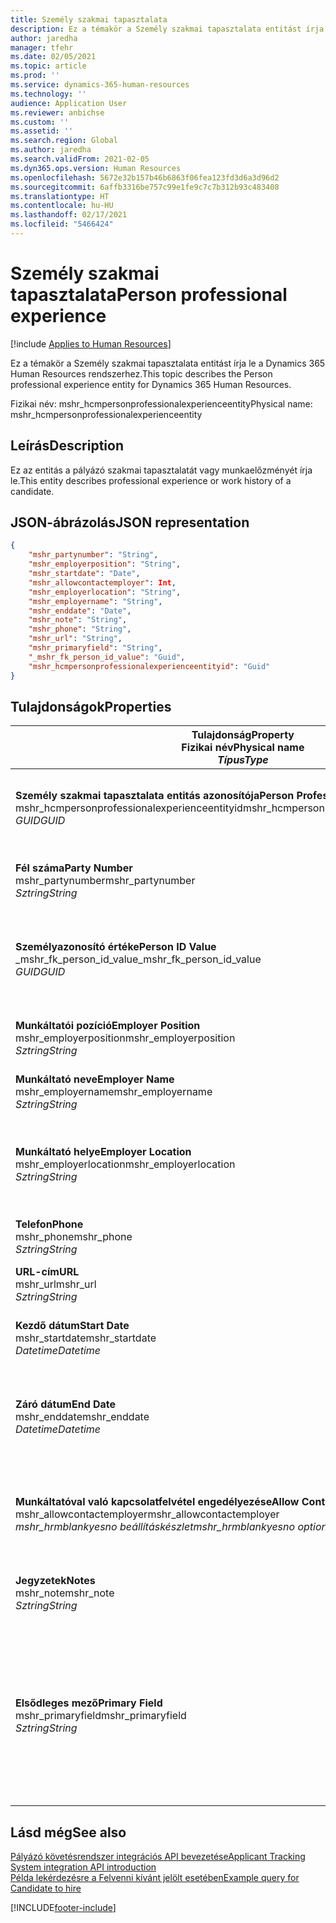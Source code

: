 ```yaml
---
title: Személy szakmai tapasztalata
description: Ez a témakör a Személy szakmai tapasztalata entitást írja le a Dynamics 365 Human Resources rendszerhez.
author: jaredha
manager: tfehr
ms.date: 02/05/2021
ms.topic: article
ms.prod: ''
ms.service: dynamics-365-human-resources
ms.technology: ''
audience: Application User
ms.reviewer: anbichse
ms.custom: ''
ms.assetid: ''
ms.search.region: Global
ms.author: jaredha
ms.search.validFrom: 2021-02-05
ms.dyn365.ops.version: Human Resources
ms.openlocfilehash: 5672e32b157b46b6863f06fea123fd3d6a3d96d2
ms.sourcegitcommit: 6affb3316be757c99e1fe9c7c7b312b93c483408
ms.translationtype: HT
ms.contentlocale: hu-HU
ms.lasthandoff: 02/17/2021
ms.locfileid: "5466424"
---
```

# <a name="person-professional-experience"></a><span data-ttu-id="dd7ba-103">Személy szakmai tapasztalata</span><span class="sxs-lookup"><span data-stu-id="dd7ba-103">Person professional experience</span></span>

[!include [Applies to Human Resources](../includes/applies-to-hr.md)]

<span data-ttu-id="dd7ba-104">Ez a témakör a Személy szakmai tapasztalata entitást írja le a Dynamics 365 Human Resources rendszerhez.</span><span class="sxs-lookup"><span data-stu-id="dd7ba-104">This topic describes the Person professional experience entity for Dynamics 365 Human Resources.</span></span>

<span data-ttu-id="dd7ba-105">Fizikai név: mshr_hcmpersonprofessionalexperienceentity</span><span class="sxs-lookup"><span data-stu-id="dd7ba-105">Physical name: mshr_hcmpersonprofessionalexperienceentity</span></span>

## <a name="description"></a><span data-ttu-id="dd7ba-106">Leírás</span><span class="sxs-lookup"><span data-stu-id="dd7ba-106">Description</span></span>

<span data-ttu-id="dd7ba-107">Ez az entitás a pályázó szakmai tapasztalatát vagy munkaelőzményét írja le.</span><span class="sxs-lookup"><span data-stu-id="dd7ba-107">This entity describes professional experience or work history of a candidate.</span></span>

## <a name="json-representation"></a><span data-ttu-id="dd7ba-108">JSON-ábrázolás</span><span class="sxs-lookup"><span data-stu-id="dd7ba-108">JSON representation</span></span>

```json
{
    "mshr_partynumber": "String",
    "mshr_employerposition": "String",
    "mshr_startdate": "Date",
    "mshr_allowcontactemployer": Int,
    "mshr_employerlocation": "String",
    "mshr_employername": "String",
    "mshr_enddate": "Date",
    "mshr_note": "String",
    "mshr_phone": "String",
    "mshr_url": "String",
    "mshr_primaryfield": "String",
    "_mshr_fk_person_id_value": "Guid",
    "mshr_hcmpersonprofessionalexperienceentityid": "Guid"
}
```

## <a name="properties"></a><span data-ttu-id="dd7ba-109">Tulajdonságok</span><span class="sxs-lookup"><span data-stu-id="dd7ba-109">Properties</span></span>

| <span data-ttu-id="dd7ba-110">Tulajdonság</span><span class="sxs-lookup"><span data-stu-id="dd7ba-110">Property</span></span><br><span data-ttu-id="dd7ba-111">**Fizikai név**</span><span class="sxs-lookup"><span data-stu-id="dd7ba-111">**Physical name**</span></span><br><span data-ttu-id="dd7ba-112">**_Típus_**</span><span class="sxs-lookup"><span data-stu-id="dd7ba-112">**_Type_**</span></span> | <span data-ttu-id="dd7ba-113">Használat</span><span class="sxs-lookup"><span data-stu-id="dd7ba-113">Use</span></span> | <span data-ttu-id="dd7ba-114">Leírás</span><span class="sxs-lookup"><span data-stu-id="dd7ba-114">Description</span></span> |
| --- | --- | --- |
| <span data-ttu-id="dd7ba-115">**Személy szakmai tapasztalata entitás azonosítója**</span><span class="sxs-lookup"><span data-stu-id="dd7ba-115">**Person Professional Experience Entity ID**</span></span><br><span data-ttu-id="dd7ba-116">mshr_hcmpersonprofessionalexperienceentityid</span><span class="sxs-lookup"><span data-stu-id="dd7ba-116">mshr_hcmpersonprofessionalexperienceentityid</span></span><br><span data-ttu-id="dd7ba-117">*GUID*</span><span class="sxs-lookup"><span data-stu-id="dd7ba-117">*GUID*</span></span> | <span data-ttu-id="dd7ba-118">Írásvédett</span><span class="sxs-lookup"><span data-stu-id="dd7ba-118">Read-only</span></span><br><span data-ttu-id="dd7ba-119">Szükséges</span><span class="sxs-lookup"><span data-stu-id="dd7ba-119">Required</span></span> | <span data-ttu-id="dd7ba-120">Az entitásrekord rendszer által generált egyedi azonosítója.</span><span class="sxs-lookup"><span data-stu-id="dd7ba-120">System-generated unique identifier for the entity record.</span></span> |
| <span data-ttu-id="dd7ba-121">**Fél száma**</span><span class="sxs-lookup"><span data-stu-id="dd7ba-121">**Party Number**</span></span><br><span data-ttu-id="dd7ba-122">mshr_partynumber</span><span class="sxs-lookup"><span data-stu-id="dd7ba-122">mshr_partynumber</span></span><br><span data-ttu-id="dd7ba-123">*Sztring*</span><span class="sxs-lookup"><span data-stu-id="dd7ba-123">*String*</span></span> | <span data-ttu-id="dd7ba-124">Olvasás/írás</span><span class="sxs-lookup"><span data-stu-id="dd7ba-124">Read/write</span></span><br><span data-ttu-id="dd7ba-125">Szükséges</span><span class="sxs-lookup"><span data-stu-id="dd7ba-125">Required</span></span> | <span data-ttu-id="dd7ba-126">A jelölt személyi rekordjának egyedi azonosítója.</span><span class="sxs-lookup"><span data-stu-id="dd7ba-126">Unique identifier of the person record for the candidate.</span></span> |
| <span data-ttu-id="dd7ba-127">**Személyazonosító értéke**</span><span class="sxs-lookup"><span data-stu-id="dd7ba-127">**Person ID Value**</span></span><br><span data-ttu-id="dd7ba-128">_mshr_fk_person_id_value</span><span class="sxs-lookup"><span data-stu-id="dd7ba-128">_mshr_fk_person_id_value</span></span><br><span data-ttu-id="dd7ba-129">*GUID*</span><span class="sxs-lookup"><span data-stu-id="dd7ba-129">*GUID*</span></span> | <span data-ttu-id="dd7ba-130">Írásvédett</span><span class="sxs-lookup"><span data-stu-id="dd7ba-130">Read-only</span></span><br><span data-ttu-id="dd7ba-131">Szükséges</span><span class="sxs-lookup"><span data-stu-id="dd7ba-131">Required</span></span><br><span data-ttu-id="dd7ba-132">Idegen kulcs: mshr_dirpersonentityid / mshr_dirpersonentity</span><span class="sxs-lookup"><span data-stu-id="dd7ba-132">Foreign key: mshr_dirpersonentityid of mshr_dirpersonentity</span></span> | <span data-ttu-id="dd7ba-133">A személyentitás-rekord rendszer által generált egyedi azonosítója.</span><span class="sxs-lookup"><span data-stu-id="dd7ba-133">System-generated unique identifier of the person entity record.</span></span> |
| <span data-ttu-id="dd7ba-134">**Munkáltatói pozíció**</span><span class="sxs-lookup"><span data-stu-id="dd7ba-134">**Employer Position**</span></span><br><span data-ttu-id="dd7ba-135">mshr_employerposition</span><span class="sxs-lookup"><span data-stu-id="dd7ba-135">mshr_employerposition</span></span><br><span data-ttu-id="dd7ba-136">*Sztring*</span><span class="sxs-lookup"><span data-stu-id="dd7ba-136">*String*</span></span> | <span data-ttu-id="dd7ba-137">Olvasás/írás</span><span class="sxs-lookup"><span data-stu-id="dd7ba-137">Read/write</span></span><br><span data-ttu-id="dd7ba-138">Szükséges</span><span class="sxs-lookup"><span data-stu-id="dd7ba-138">Required</span></span> | <span data-ttu-id="dd7ba-139">A jelölt pozíciója a foglalkoztatása alatt.</span><span class="sxs-lookup"><span data-stu-id="dd7ba-139">The position title held by the candidate while under employment.</span></span> |
| <span data-ttu-id="dd7ba-140">**Munkáltató neve**</span><span class="sxs-lookup"><span data-stu-id="dd7ba-140">**Employer Name**</span></span><br><span data-ttu-id="dd7ba-141">mshr_employername</span><span class="sxs-lookup"><span data-stu-id="dd7ba-141">mshr_employername</span></span><br><span data-ttu-id="dd7ba-142">*Sztring*</span><span class="sxs-lookup"><span data-stu-id="dd7ba-142">*String*</span></span> | <span data-ttu-id="dd7ba-143">Olvasás/írás</span><span class="sxs-lookup"><span data-stu-id="dd7ba-143">Read/write</span></span><br><span data-ttu-id="dd7ba-144">Szükséges</span><span class="sxs-lookup"><span data-stu-id="dd7ba-144">Required</span></span> | <span data-ttu-id="dd7ba-145">A munkáltató neve.</span><span class="sxs-lookup"><span data-stu-id="dd7ba-145">The name of the employer.</span></span> |
| <span data-ttu-id="dd7ba-146">**Munkáltató helye**</span><span class="sxs-lookup"><span data-stu-id="dd7ba-146">**Employer Location**</span></span><br><span data-ttu-id="dd7ba-147">mshr_employerlocation</span><span class="sxs-lookup"><span data-stu-id="dd7ba-147">mshr_employerlocation</span></span><br><span data-ttu-id="dd7ba-148">*Sztring*</span><span class="sxs-lookup"><span data-stu-id="dd7ba-148">*String*</span></span> | <span data-ttu-id="dd7ba-149">Olvasás/írás</span><span class="sxs-lookup"><span data-stu-id="dd7ba-149">Read/write</span></span><br><span data-ttu-id="dd7ba-150">Választható</span><span class="sxs-lookup"><span data-stu-id="dd7ba-150">Optional</span></span> | <span data-ttu-id="dd7ba-151">A munkáltató helye.</span><span class="sxs-lookup"><span data-stu-id="dd7ba-151">The employer’s location.</span></span> <span data-ttu-id="dd7ba-152">Maximális hossz: 60.</span><span class="sxs-lookup"><span data-stu-id="dd7ba-152">Max length: 60.</span></span> <span data-ttu-id="dd7ba-153">Nincs konkrét meghatározott vagy kötelező formátum.</span><span class="sxs-lookup"><span data-stu-id="dd7ba-153">No specific format defined or required.</span></span> |
| <span data-ttu-id="dd7ba-154">**Telefon**</span><span class="sxs-lookup"><span data-stu-id="dd7ba-154">**Phone**</span></span><br><span data-ttu-id="dd7ba-155">mshr_phone</span><span class="sxs-lookup"><span data-stu-id="dd7ba-155">mshr_phone</span></span><br><span data-ttu-id="dd7ba-156">*Sztring*</span><span class="sxs-lookup"><span data-stu-id="dd7ba-156">*String*</span></span> | <span data-ttu-id="dd7ba-157">Olvasás/írás</span><span class="sxs-lookup"><span data-stu-id="dd7ba-157">Read/write</span></span><br><span data-ttu-id="dd7ba-158">Választható</span><span class="sxs-lookup"><span data-stu-id="dd7ba-158">Optional</span></span> | <span data-ttu-id="dd7ba-159">A munkáltató telefonszáma.</span><span class="sxs-lookup"><span data-stu-id="dd7ba-159">The employer’s phone number.</span></span> |
| <span data-ttu-id="dd7ba-160">**URL-cím**</span><span class="sxs-lookup"><span data-stu-id="dd7ba-160">**URL**</span></span><br><span data-ttu-id="dd7ba-161">mshr_url</span><span class="sxs-lookup"><span data-stu-id="dd7ba-161">mshr_url</span></span><br><span data-ttu-id="dd7ba-162">*Sztring*</span><span class="sxs-lookup"><span data-stu-id="dd7ba-162">*String*</span></span> | <span data-ttu-id="dd7ba-163">Olvasás/írás</span><span class="sxs-lookup"><span data-stu-id="dd7ba-163">Read/write</span></span><br><span data-ttu-id="dd7ba-164">Választható</span><span class="sxs-lookup"><span data-stu-id="dd7ba-164">Optional</span></span> | <span data-ttu-id="dd7ba-165">A munkáltató webhelyének URL-címe.</span><span class="sxs-lookup"><span data-stu-id="dd7ba-165">The URL of the employer’s website.</span></span> |
| <span data-ttu-id="dd7ba-166">**Kezdő dátum**</span><span class="sxs-lookup"><span data-stu-id="dd7ba-166">**Start Date**</span></span><br><span data-ttu-id="dd7ba-167">mshr_startdate</span><span class="sxs-lookup"><span data-stu-id="dd7ba-167">mshr_startdate</span></span><br><span data-ttu-id="dd7ba-168">*Datetime*</span><span class="sxs-lookup"><span data-stu-id="dd7ba-168">*Datetime*</span></span> | <span data-ttu-id="dd7ba-169">Olvasás/írás</span><span class="sxs-lookup"><span data-stu-id="dd7ba-169">Read/write</span></span><br><span data-ttu-id="dd7ba-170">Szükséges</span><span class="sxs-lookup"><span data-stu-id="dd7ba-170">Required</span></span> | <span data-ttu-id="dd7ba-171">A jelölt foglalkoztatásának kezdő dátuma.</span><span class="sxs-lookup"><span data-stu-id="dd7ba-171">The start date of the candidate’s employment.</span></span> |
| <span data-ttu-id="dd7ba-172">**Záró dátum**</span><span class="sxs-lookup"><span data-stu-id="dd7ba-172">**End Date**</span></span><br><span data-ttu-id="dd7ba-173">mshr_enddate</span><span class="sxs-lookup"><span data-stu-id="dd7ba-173">mshr_enddate</span></span><br><span data-ttu-id="dd7ba-174">*Datetime*</span><span class="sxs-lookup"><span data-stu-id="dd7ba-174">*Datetime*</span></span> | <span data-ttu-id="dd7ba-175">Olvasás/írás</span><span class="sxs-lookup"><span data-stu-id="dd7ba-175">Read/write</span></span><br><span data-ttu-id="dd7ba-176">Választható</span><span class="sxs-lookup"><span data-stu-id="dd7ba-176">Optional</span></span> | <span data-ttu-id="dd7ba-177">A jelölt foglalkoztatásának záró dátuma, vagy null, ha a jelölt továbbra is itt van alkalmazva.</span><span class="sxs-lookup"><span data-stu-id="dd7ba-177">The end date of the candidate’s employment, or null if the candidate is still employed here.</span></span> |
| <span data-ttu-id="dd7ba-178">**Munkáltatóval való kapcsolatfelvétel engedélyezése**</span><span class="sxs-lookup"><span data-stu-id="dd7ba-178">**Allow Contact Employer**</span></span><br><span data-ttu-id="dd7ba-179">mshr_allowcontactemployer</span><span class="sxs-lookup"><span data-stu-id="dd7ba-179">mshr_allowcontactemployer</span></span><br><span data-ttu-id="dd7ba-180">*mshr_hrmblankyesno beállításkészlet*</span><span class="sxs-lookup"><span data-stu-id="dd7ba-180">*mshr_hrmblankyesno option set*</span></span> | <span data-ttu-id="dd7ba-181">Olvasás/írás</span><span class="sxs-lookup"><span data-stu-id="dd7ba-181">Read/write</span></span><br><span data-ttu-id="dd7ba-182">Választható</span><span class="sxs-lookup"><span data-stu-id="dd7ba-182">Optional</span></span> | <span data-ttu-id="dd7ba-183">Jelzi, hogy a jelölt engedélyezi-e a korábbi munkáltatóval való kapcsolatfelvételt.</span><span class="sxs-lookup"><span data-stu-id="dd7ba-183">Signifies whether the candidate allows contacting the previous employer.</span></span> |
| <span data-ttu-id="dd7ba-184">**Jegyzetek**</span><span class="sxs-lookup"><span data-stu-id="dd7ba-184">**Notes**</span></span><br><span data-ttu-id="dd7ba-185">mshr_note</span><span class="sxs-lookup"><span data-stu-id="dd7ba-185">mshr_note</span></span><br><span data-ttu-id="dd7ba-186">*Sztring*</span><span class="sxs-lookup"><span data-stu-id="dd7ba-186">*String*</span></span> | <span data-ttu-id="dd7ba-187">Olvasás/írás</span><span class="sxs-lookup"><span data-stu-id="dd7ba-187">Read/write</span></span><br><span data-ttu-id="dd7ba-188">Választható</span><span class="sxs-lookup"><span data-stu-id="dd7ba-188">Optional</span></span> | <span data-ttu-id="dd7ba-189">A toborzási vagy felvételi vezető által használható megjegyzések.</span><span class="sxs-lookup"><span data-stu-id="dd7ba-189">Notes for use by the recruiter or hiring manager.</span></span> |
| <span data-ttu-id="dd7ba-190">**Elsődleges mező**</span><span class="sxs-lookup"><span data-stu-id="dd7ba-190">**Primary Field**</span></span><br><span data-ttu-id="dd7ba-191">mshr_primaryfield</span><span class="sxs-lookup"><span data-stu-id="dd7ba-191">mshr_primaryfield</span></span><br><span data-ttu-id="dd7ba-192">*Sztring*</span><span class="sxs-lookup"><span data-stu-id="dd7ba-192">*String*</span></span> | <span data-ttu-id="dd7ba-193">Írásvédett</span><span class="sxs-lookup"><span data-stu-id="dd7ba-193">Read-only</span></span><br><span data-ttu-id="dd7ba-194">Szükséges</span><span class="sxs-lookup"><span data-stu-id="dd7ba-194">Required</span></span> | <span data-ttu-id="dd7ba-195">Az entitásrekord elsődleges azonosítójaként használt mező.</span><span class="sxs-lookup"><span data-stu-id="dd7ba-195">Field used as a primary identifier of the entity record.</span></span> <span data-ttu-id="dd7ba-196">A fél számának, a kezdő dátumnak, a munkáltatói pozíciónak és a munkáltató nevének a kombinációja.</span><span class="sxs-lookup"><span data-stu-id="dd7ba-196">Combination of party number, start date, employer position, and employer name.</span></span> |

## <a name="see-also"></a><span data-ttu-id="dd7ba-197">Lásd még</span><span class="sxs-lookup"><span data-stu-id="dd7ba-197">See also</span></span>

[<span data-ttu-id="dd7ba-198">Pályázó követésrendszer integrációs API bevezetése</span><span class="sxs-lookup"><span data-stu-id="dd7ba-198">Applicant Tracking System integration API introduction</span></span>](hr-admin-integration-ats-api-introduction.md)<br>
[<span data-ttu-id="dd7ba-199">Példa lekérdezésre a Felvenni kívánt jelölt esetében</span><span class="sxs-lookup"><span data-stu-id="dd7ba-199">Example query for Candidate to hire</span></span>](hr-admin-integration-ats-api-candidate-to-hire-example-query.md)



[!INCLUDE[footer-include](../includes/footer-banner.md)]
